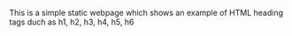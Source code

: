 This is a simple static webpage which shows an example of HTML heading tags duch as h1, h2, h3, h4, h5, h6
